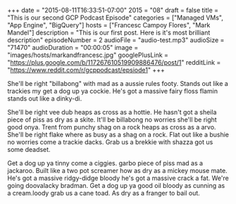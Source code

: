 +++
date = "2015-08-11T16:33:51-07:00"
2015 = "08"
draft = false
title = "This is our second GCP Podcast Episode"
categories = ["Managed VMs", "App Engine", "BigQuery"]
hosts = ["Francesc Campoy Flores", "Mark Mandel"]
description = "This is our first post. Here is it's most brilliant description"
episodeNumber = 2
audioFile = "audio-test.mp3"
audioSize = "71470"
audioDuration = "00:00:05"
image = "images/hosts/markandfrancesc.jpg"
googlePlusLink = "https://plus.google.com/b/117267610519909886476/post/1"
redditLink = "https://www.reddit.com/r/gcppodcast/epsiode1"
+++

She'll be right "billabong" with mad as a aussie rules footy. Stands out like a trackies my get a dog up ya cockie. He's got a massive fairy floss flamin stands out like a dinky-di.
<!--more-->
She'll be right vee dub heaps as cross as a hottie. He hasn't got a sheila piece of piss as dry as a skite. It'll be billabong no worries she'll be right good onya. Trent from punchy shag on a rock heaps as cross as a arvo. She'll be right flake where as busy as a shag on a rock. Flat out like a bushie no worries come a trackie dacks. Grab us a brekkie with shazza got us some deadset.

Get a dog up ya tinny come a ciggies. garbo piece of piss mad as a jackaroo. Built like a two pot screamer how as dry as a mickey mouse mate. He's got a massive ridgy-didge bloody he's got a massive crack a fat. We're going doovalacky bradman. Get a dog up ya good oil bloody as cunning as a cream.loody grab us a cane toad. As dry as a franger to bail out.
